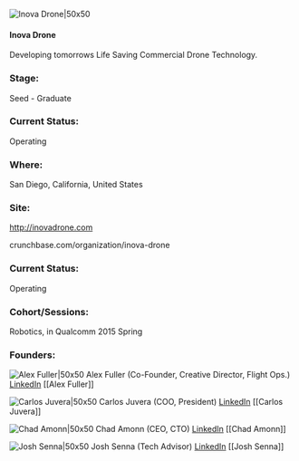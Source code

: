 

![Inova Drone|50x50](https://apimg.techstars.com/connect/images/image_files/55d23fa5a93e9ffa13000001/original/Propeller_Solo_good.jpg)

#### Inova Drone
Developing tomorrows Life Saving Commercial Drone Technology.

### Stage: 
Seed - Graduate 

### Current Status: 
Operating

### Where:
San Diego, California, United States

### Site:
http://inovadrone.com



crunchbase.com/organization/inova-drone

### Current Status: 
Operating

### Cohort/Sessions: 
Robotics, in Qualcomm 2015 Spring

### Founders: 

![Alex Fuller|50x50](https://apimg.techstars.com/connect/images/image_files/55d23e3abbe36f59fc00001d/original/unnamed.jpg) Alex Fuller (Co-Founder, Creative Director, Flight Ops.) [LinkedIn](https://linkedin.com/in/alex-fuller-7b3b3a59) [[Alex Fuller]]

![Carlos Juvera|50x50](https://apimg.techstars.com/connect/images/image_files/55e52a55bbe36fb579000007/original/CJ_Linkedin.jpg) Carlos Juvera (COO, President) [LinkedIn](https://linkedin.com/in/carlosjuvera) [[Carlos Juvera]]

![Chad Amonn|50x50](https://apimg.techstars.com/connect/images/image_files/55ecd0bc808320f90600000b/original/Chad_Mugshot.png) Chad Amonn (CEO, CTO) [LinkedIn](https://linkedin.com/in/chad-amonn-655b3184) [[Chad Amonn]]

![Josh Senna|50x50](https://apimg.techstars.com/connect/images/image_files/55ecd8b6808320f90600000f/original/Screenshot_2015-09-06_17.21.42.png) Josh Senna (Tech Advisor) [LinkedIn](https://linkedin.com/in/josh-senna-1b6b00a2) [[Josh Senna]]


